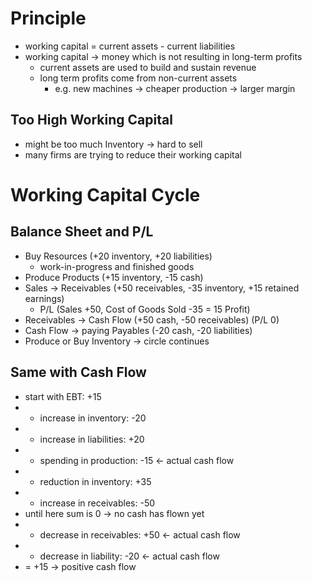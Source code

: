 # Principle
- working capital = current assets - current liabilities
- working capital -> money which is not resulting in long-term profits
	- current assets are used to build and sustain revenue
	- long term profits come from non-current assets
		- e.g. new machines -> cheaper production -> larger margin
## Too High Working Capital
- might be too much Inventory -> hard to sell
- many firms are trying to reduce their working capital
# Working Capital Cycle
## Balance Sheet and P/L
- Buy Resources (+20 inventory, +20 liabilities)
	- work-in-progress and finished goods 
- Produce Products (+15 inventory, -15 cash)
- Sales -> Receivables (+50 receivables, -35 inventory, +15 retained earnings)
	-  P/L (Sales +50, Cost of Goods Sold -35 = 15 Profit)
- Receivables -> Cash Flow (+50 cash, -50 receivables) (P/L 0)
- Cash Flow -> paying Payables (-20 cash, -20 liabilities)
- Produce or Buy Inventory -> circle continues
## Same with Cash Flow
- start with EBT: +15
- - increase in inventory: -20
- + increase in liabilities: +20
- - spending in production: -15 <- actual cash flow
- + reduction in inventory: +35
- - increase in receivables: -50
- until here sum is 0 -> no cash has flown yet
- + decrease in receivables: +50 <- actual cash flow
- - decrease in liability: -20 <- actual cash flow
- = +15 -> positive cash flow
